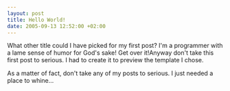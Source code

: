 ```yaml
--- 
layout: post
title: Hello World!
date: 2005-09-13 12:52:00 +02:00
---
```

What other title could I have picked for my first post? I'm a programmer with a lame sense of humor for God's sake! Get over it!Anyway don't take this first post to serious. I had to create it to preview the template I chose.

As a matter of fact, don't take any of my posts to serious. I just needed a place to whine...

